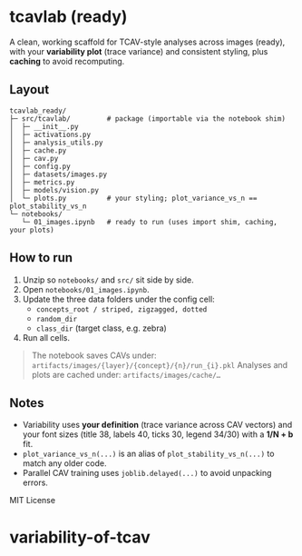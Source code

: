 
# tcavlab (ready)

A clean, working scaffold for TCAV-style analyses across images (ready), with your **variability plot** (trace variance) and consistent styling, plus **caching** to avoid recomputing.

## Layout
```
tcavlab_ready/
├─ src/tcavlab/         # package (importable via the notebook shim)
│  ├─ __init__.py
│  ├─ activations.py
│  ├─ analysis_utils.py
│  ├─ cache.py
│  ├─ cav.py
│  ├─ config.py
│  ├─ datasets/images.py
│  ├─ metrics.py
│  ├─ models/vision.py
│  └─ plots.py          # your styling; plot_variance_vs_n == plot_stability_vs_n
└─ notebooks/
   └─ 01_images.ipynb   # ready to run (uses import shim, caching, your plots)
```

## How to run
1. Unzip so `notebooks/` and `src/` sit side by side.
2. Open `notebooks/01_images.ipynb`.
3. Update the three data folders under the config cell:
   - `concepts_root / striped, zigzagged, dotted`
   - `random_dir`
   - `class_dir` (target class, e.g. zebra)
4. Run all cells.

> The notebook saves CAVs under: `artifacts/images/{layer}/{concept}/{n}/run_{i}.pkl`
> Analyses and plots are cached under: `artifacts/images/cache/…`

## Notes
- Variability uses **your definition** (trace variance across CAV vectors) and your font sizes (title 38, labels 40, ticks 30, legend 34/30) with a **1/N + b** fit.
- `plot_variance_vs_n(...)` is an alias of `plot_stability_vs_n(...)` to match any older code.
- Parallel CAV training uses `joblib.delayed(...)` to avoid unpacking errors.

MIT License
# variability-of-tcav
